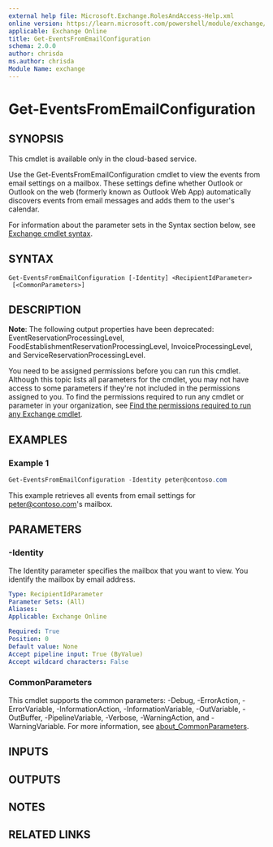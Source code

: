 ```yaml
---
external help file: Microsoft.Exchange.RolesAndAccess-Help.xml
online version: https://learn.microsoft.com/powershell/module/exchange/get-eventsfromemailconfiguration
applicable: Exchange Online
title: Get-EventsFromEmailConfiguration
schema: 2.0.0
author: chrisda
ms.author: chrisda
Module Name: exchange
---
```


# Get-EventsFromEmailConfiguration

## SYNOPSIS
This cmdlet is available only in the cloud-based service.

Use the Get-EventsFromEmailConfiguration cmdlet to view the events from email settings on a mailbox. These settings define whether Outlook or Outlook on the web (formerly known as Outlook Web App) automatically discovers events from email messages and adds them to the user's calendar.

For information about the parameter sets in the Syntax section below, see [Exchange cmdlet syntax](https://learn.microsoft.com/powershell/exchange/exchange-cmdlet-syntax).

## SYNTAX

```
Get-EventsFromEmailConfiguration [-Identity] <RecipientIdParameter>
 [<CommonParameters>]
```

## DESCRIPTION
**Note**: The following output properties have been deprecated: EventReservationProcessingLevel, FoodEstablishmentReservationProcessingLevel, InvoiceProcessingLevel, and ServiceReservationProcessingLevel.

You need to be assigned permissions before you can run this cmdlet. Although this topic lists all parameters for the cmdlet, you may not have access to some parameters if they're not included in the permissions assigned to you. To find the permissions required to run any cmdlet or parameter in your organization, see [Find the permissions required to run any Exchange cmdlet](https://learn.microsoft.com/powershell/exchange/find-exchange-cmdlet-permissions).

## EXAMPLES

### Example 1
```powershell
Get-EventsFromEmailConfiguration -Identity peter@contoso.com
```

This example retrieves all events from email settings for peter@contoso.com's mailbox.

## PARAMETERS

### -Identity
The Identity parameter specifies the mailbox that you want to view. You identify the mailbox by email address.

```yaml
Type: RecipientIdParameter
Parameter Sets: (All)
Aliases:
Applicable: Exchange Online

Required: True
Position: 0
Default value: None
Accept pipeline input: True (ByValue)
Accept wildcard characters: False
```

### CommonParameters
This cmdlet supports the common parameters: -Debug, -ErrorAction, -ErrorVariable, -InformationAction, -InformationVariable, -OutVariable, -OutBuffer, -PipelineVariable, -Verbose, -WarningAction, and -WarningVariable. For more information, see [about_CommonParameters](https://go.microsoft.com/fwlink/p/?LinkID=113216).

## INPUTS

## OUTPUTS

## NOTES

## RELATED LINKS
